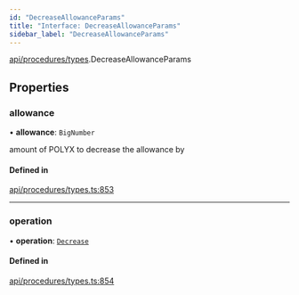 ```yaml
---
id: "DecreaseAllowanceParams"
title: "Interface: DecreaseAllowanceParams"
sidebar_label: "DecreaseAllowanceParams"
---
```


[api/procedures/types](../../../../../modules/API/Procedures/Types/Types.md).DecreaseAllowanceParams

## Properties

### allowance

• **allowance**: `BigNumber`

amount of POLYX to decrease the allowance by

#### Defined in

[api/procedures/types.ts:853](https://github.com/PolymeshAssociation/polymesh-sdk/blob/5a778578/src/api/procedures/types.ts#L853)

___

### operation

• **operation**: [`Decrease`](../../../../../enums/API/Procedures/Types/AllowanceOperation/AllowanceOperation.md#decrease)

#### Defined in

[api/procedures/types.ts:854](https://github.com/PolymeshAssociation/polymesh-sdk/blob/5a778578/src/api/procedures/types.ts#L854)

